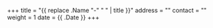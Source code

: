 +++
title = "{{ replace .Name "-" " " | title }}"
address = ""
contact = ""
weight =  1
date = {{ .Date }}
+++
